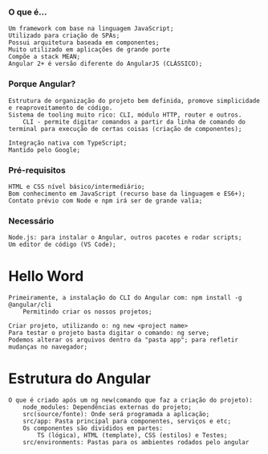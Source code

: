 ### O que é...
    Um framework com base na linguagem JavaScript;
    Utilizado para criação de SPAs;
    Possui arquitetura baseada em componentes;
    Muito utilizado em aplicações de grande porte
    Compõe a stack MEAN;
    Angular 2+ é versão diferente do AngularJS (CLÁSSICO);

### Porque Angular?
    Estrutura de organização do projeto bem definida, promove simplicidade e reaproveitamento de código.
    Sistema de tooling muito rico: CLI, módulo HTTP, router e outros.
        CLI - permite digitar comandos a partir da linha de comando do terminal para execução de certas coisas (criação de componentes);
        
    Integração nativa com TypeScript;
    Mantido pelo Google;

### Pré-requisitos
    HTML e CSS nível básico/intermediário;
    Bom conhecimento em JavaScript (recurso base da linguagem e ES6+);
    Contato prévio com Node e npm irá ser de grande valia;

### Necessário
    Node.js: para instalar o Angular, outros pacotes e rodar scripts;
    Um editor de código (VS Code);

# Hello Word
    Primeiramente, a instalação do CLI do Angular com: npm install -g @angular/cli
        Permitindo criar os nossos projetos;

    Criar projeto, utilizando o: ng new <project name>
    Para testar o projeto basta digitar o comando: ng serve;
    Podemos alterar os arquivos dentro da "pasta app"; para refletir mudanças no navegador;

# Estrutura do Angular
    O que é criado após um ng new(comando que faz a criação do projeto):
        node_modules: Dependências externas do projeto;
        src(source/fonte): Onde será programada a aplicação;
        src/app: Pasta principal para componentes, serviços e etc;
        Os componentes são divididos em partes: 
            TS (lógica), HTML (template), CSS (estilos) e Testes;
        src/environments: Pastas para os ambientes rodados pelo angular